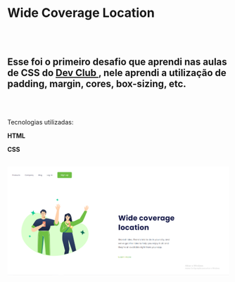 <h1>Wide Coverage Location</h1>

<br>
<br>

<h2>Esse foi o primeiro desafio que aprendi nas aulas de CSS do <a href="https://rodolfomori.com.br/devclub">Dev Club </a>, nele aprendi a utilização de padding, margin, cores, box-sizing, etc.</h2>

  <br>
  <br>
  
  <p>Tecnologias utilizadas:</p>
  <p><b>HTML</b></p>
  <p><b>CSS</b></p>
  <br>
  <img src="https://github.com/luanfreitas8779/1-Challenge-CSS/blob/master/assets/download.png?raw=true">
